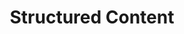 ---
redirect: "/docs/content-space/structuredContents/structuredContent.html"
title: "Structured Content"
order: 4
---